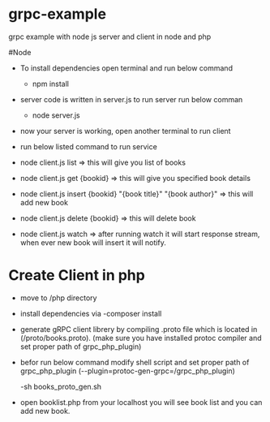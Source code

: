 # grpc-example
grpc example with node js server and client in node and php

#Node 
- To install dependencies open terminal and run below command
	- npm install

- server code is written in server.js to run server run below comman
	- node server.js

- now your server is working, open another terminal to run client
- run below listed command to run service

- node client.js list   			=> this will give you list of books
- node client.js get {bookid} 		=> this will give you specified book details
- node client.js insert {bookid} "{book title}" "{book author}" => this will add new book
- node client.js delete {bookid} 	=> this will delete book
- node client.js watch  			=> after running watch it will start response stream, when ever new book will insert it will notify.


# Create Client in php
- move to /php directory
- install dependencies via 
	-composer install

- generate gRPC client librery by compiling .proto file which is located in (/proto/books.proto). (make sure you have installed protoc compiler and set proper path of grpc_php_plugin)
- befor run below command modify shell script and set proper path of grpc_php_plugin (--plugin=protoc-gen-grpc=/grpc_php_plugin)

	-sh books_proto_gen.sh

- open booklist.php from your localhost you will see book list and you can add new book.





